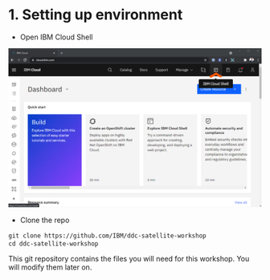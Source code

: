 # 1. Setting up environment

* Open IBM Cloud Shell

![IBM Cloud Shell](../.gitbook/assets/image%20%283%29.png)

* Clone the repo

```text
git clone https://github.com/IBM/ddc-satellite-workshop
cd ddc-satellite-workshop
```

This git repository contains the files you will need for this workshop. You will modify them later on.

